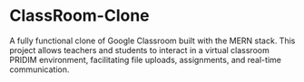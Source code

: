 # ClassRoom-Clone
A fully functional clone of Google Classroom built with the MERN stack. This project allows teachers and students to interact in a virtual classroom PRIDIM environment, facilitating file uploads, assignments, and real-time communication.

